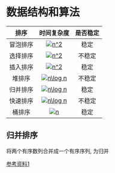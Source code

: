 # 数据结构和算法



|   排序   | 时间复杂度 | 是否稳定 |
| :------: | :--------: | :------: |
| 冒泡排序 |  <a href="https://www.codecogs.com/eqnedit.php?latex=n^2" target="_blank"><img src="https://latex.codecogs.com/gif.latex?n^2" title="n^2" /></a>   |   稳定   |
| 选择排序 |  <a href="https://www.codecogs.com/eqnedit.php?latex=n^2" target="_blank"><img src="https://latex.codecogs.com/gif.latex?n^2" title="n^2" /></a>   |  不稳定  |
| 插入排序 |  <a href="https://www.codecogs.com/eqnedit.php?latex=n^2" target="_blank"><img src="https://latex.codecogs.com/gif.latex?n^2" title="n^2" /></a>   |   稳定   |
|  堆排序  | <a href="https://www.codecogs.com/eqnedit.php?latex=n\log&space;n" target="_blank"><img src="https://latex.codecogs.com/gif.latex?n\log&space;n" title="n\log n" /></a> |  不稳定  |
| 归并排序 | <a href="https://www.codecogs.com/eqnedit.php?latex=n\log&space;n" target="_blank"><img src="https://latex.codecogs.com/gif.latex?n\log&space;n" title="n\log n" /></a> |   稳定   |
| 快速排序 | <a href="https://www.codecogs.com/eqnedit.php?latex=n\log&space;n" target="_blank"><img src="https://latex.codecogs.com/gif.latex?n\log&space;n" title="n\log n" /></a> |  不稳定  |
|  桶排序  |   <a href="https://www.codecogs.com/eqnedit.php?latex=n" target="_blank"><img src="https://latex.codecogs.com/gif.latex?n" title="n" /></a>   |   稳定   |


## 归并排序
将两个有序数列合并成一个有序序列, 为归并


[参考资料1](http://www.cnblogs.com/skywang12345/p/3603935.html)
